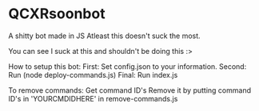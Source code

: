 # QCXRsoonbot
A shitty bot made in JS
Atleast this doesn't suck the most.

You can see I suck at this and shouldn't be doing this :>


How to setup this bot:
First: Set config.json to your information.
Second: Run (node deploy-commands.js)
Final: Run index.js

To remove commands:
Get command ID's
Remove it by putting command ID's in 'YOURCMDIDHERE' in remove-commands.js
